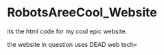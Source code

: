 # RobotsAreeCool_Website
its the html code for my cool epic website.

the website in question uses DEAD web tech💀
